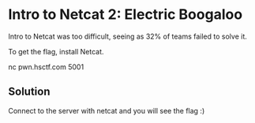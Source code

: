 # Intro to Netcat 2: Electric Boogaloo

Intro to Netcat was too difficult, seeing as 32% of teams failed to solve it.

To get the flag, install Netcat.

nc pwn.hsctf.com 5001

## Solution

Connect to the server with netcat and you will see the flag :)